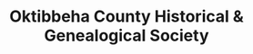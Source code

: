 ---
layout: repo
title: "Oktibbeha County Historical & Genealogical Society"
id: 24177
permalink: repos/24177/
---